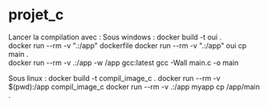 # projet_c

Lancer la compilation avec :
Sous windows :
docker build -t oui .\
docker run --rm -v ".\:/app" dockerfile
docker run --rm -v ".\:/app" oui cp main .\
docker run --rm -v .\:/app -w /app gcc:latest gcc -Wall main.c -o main

Sous linux :
docker build -t compil_image_c .
docker run --rm -v $(pwd):/app compil_image_c
docker run --rm -v .\:/app myapp cp /app/main .
